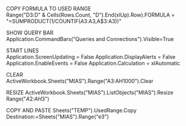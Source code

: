 
COPY FORMULA TO USED RANGE   
Range("D3:D" & Cells(Rows.Count, "D").End(xlUp).Row).FORMULA = "=SUMPRODUCT(1/COUNTIF($A$3:A3,A$3:A3))"

SHOW QUERY BAR   
Application.CommandBars("Queries and Connections").Visible=True

START LINES   
Application.ScreenUpdating = False
Application.DisplayAlerts = False
Application.EnableEvents = False
Application.Calculation = xlAutomatic

CLEAR   
ActiveWorkbook.Sheets("MIAS").Range("A3:AH1000").Clear

RESIZE
ActiveWorkbook.Sheets("MIAS").ListObjects("MIAS").Resize Range("$A$2:$AH$3")

COPY AND PASTE
Sheets("TEMP").UsedRange.Copy Destination:=Sheets("MIAS").Range("e3")

